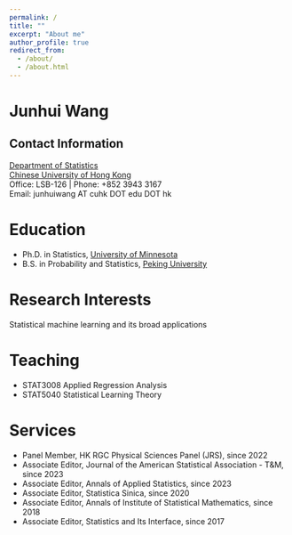 ```yaml
---
permalink: /
title: ""
excerpt: "About me"
author_profile: true
redirect_from: 
  - /about/
  - /about.html
---
```


Junhui Wang
======

Contact Information
------
[Department of Statistics](https://www.sta.cuhk.edu.hk/)<br>
[Chinese University of Hong Kong](https://www.cuhk.edu.hk/)<br>
Office: LSB-126 | Phone: +852 3943 3167<br>
Email: junhuiwang AT cuhk DOT edu DOT hk

Education
======
* Ph.D. in Statistics, [University of Minnesota](http://www.umn.edu/)  
* B.S. in Probability and Statistics, [Peking University](http://www.pku.edu.cn/)

Research Interests
======
Statistical machine learning and its broad applications

Teaching
======
* STAT3008 Applied Regression Analysis
* STAT5040 Statistical Learning Theory
  
Services
======
* Panel Member, HK RGC Physical Sciences Panel (JRS), since 2022
* Associate Editor, Journal of the American Statistical Association - T&M, since 2023
* Associate Editor, Annals of Applied Statistics, since 2023
* Associate Editor, Statistica Sinica, since 2020
* Associate Editor, Annals of Institute of Statistical Mathematics, since 2018
* Associate Editor, Statistics and Its Interface, since 2017

